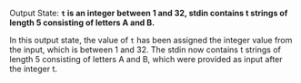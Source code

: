 Output State: **`t` is an integer between 1 and 32, stdin contains t strings of length 5 consisting of letters A and B.**

In this output state, the value of `t` has been assigned the integer value from the input, which is between 1 and 32. The stdin now contains t strings of length 5 consisting of letters A and B, which were provided as input after the integer t.